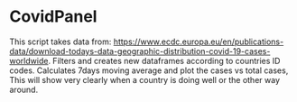 # CovidPanel

This script takes data from: https://www.ecdc.europa.eu/en/publications-data/download-todays-data-geographic-distribution-covid-19-cases-worldwide.
Filters and creates new dataframes according to countries ID codes.
Calculates 7days moving average and plot the cases vs total cases, 
This will show very clearly when a country is doing well or the other way around.
